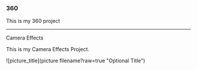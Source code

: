### 360

<script src="//360.vizor.io/scripts/embed.js" data-vizorurl="https://360.vizor.io/embed/v/kkrnv" ></script>

This is my 360 project

***

Camera Effects

This is my Camera Effects Project.

![picture_title](picture filename?raw=true "Optional Title")
